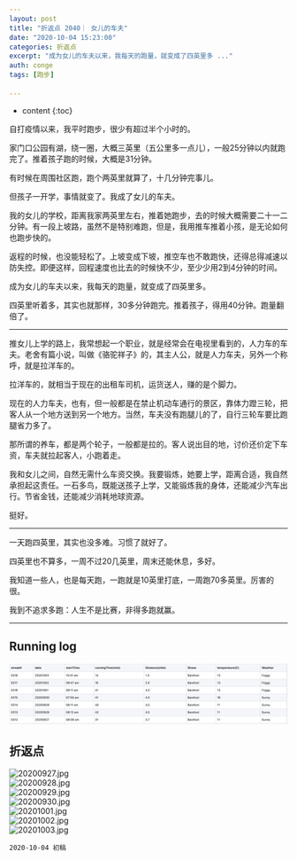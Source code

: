 ```yaml
---
layout: post
title: "折返点 2040｜ 女儿的车夫"
date: "2020-10-04 15:23:00"
categories: 折返点
excerpt: "成为女儿的车夫以来，我每天的跑量，就变成了四英里多 ..."
auth: conge
tags: [跑步]

---
```

* content
{:toc}

自打疫情以来，我平时跑步，很少有超过半个小时的。

家门口公园有湖，绕一圈，大概三英里（五公里多一点儿），一般25分钟以内就跑完了。推着孩子跑的时候，大概是31分钟。

有时候在周围社区跑，跑个两英里就算了，十几分钟完事儿。

但孩子一开学，事情就变了。我成了女儿的车夫。

我的女儿的学校，距离我家两英里左右，推着她跑步，去的时候大概需要二十一二分钟。有一段上坡路，虽然不是特别难跑，但是，我用推车推着小孩，是无论如何也跑步快的。

返程的时候，也没能轻松了。上坡变成下坡，推空车也不敢跑快，还得总得减速以防失控。即便这样，回程速度也比去的时候快不少，至少少用2到4分钟的时间。

成为女儿的车夫以来，我每天的跑量，就变成了四英里多。

四英里听着多，其实也就那样，30多分钟跑完。推着孩子，得用40分钟。跑量翻倍了。

-----

推女儿上学的路上，我常想起一个职业，就是经常会在电视里看到的，人力车的车夫。老舍有篇小说，叫做《骆驼祥子》的，其主人公，就是人力车夫，另外一个称呼，就是拉洋车的。

拉洋车的，就相当于现在的出租车司机，运货送人，赚的是个脚力。

现在的人力车夫，也有，但一般都是在禁止机动车通行的景区，靠体力蹬三轮，把客人从一个地方送到另一个地方。当然，车夫没有跑腿儿的了，自行三轮车要比跑腿省力多了。

那所谓的养车，都是两个轮子，一般都是拉的。客人说出目的地，讨价还价定下车资，车夫就拉起客人，小跑着走。

我和女儿之间，自然无需什么车资交换。我要锻炼，她要上学，距离合适，我自然承担起这责任。一石多鸟，既能送孩子上学，又能锻炼我的身体，还能减少汽车出行。节省金钱，还能减少消耗地球资源。

挺好。

----

一天跑四英里，其实也没多难。习惯了就好了。

四英里也不算多，一周不过20几英里，周末还能休息，多好。

我知道一些人，也是每天跑，一跑就是10英里打底，一周跑70多英里。厉害的很。

我到不追求多跑：人生不是比赛，非得多跑就赢。



----

## Running log

![Running log, week 40, 2020](/assets/images/折返点/2020_wk40.png)

## 折返点

![20200927.jpg](/assets/images/折返点/)  
![20200928.jpg](/assets/images/折返点/)  
![20200929.jpg](/assets/images/折返点/)  
![20200930.jpg](/assets/images/折返点/)  
![20201001.jpg](/assets/images/折返点/)  
![20201002.jpg](/assets/images/折返点/)  
![20201003.jpg](/assets/images/折返点/)


```
2020-10-04 初稿
```

